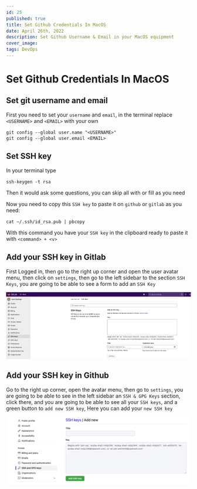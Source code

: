 ```yaml
---
id: 25
published: true
title: Set Github Credentials In MacOS
date: April 26th, 2022
description: Set Github Username & Email in your MacOS equipment
cover_image:
tags: DevOps
---
```


# Set Github Credentials In MacOS

## Set git username and email

First you need to set your `username` and `email`, in the terminal replace `<USERNAME>` and `<EMAIL>` with your own

```shell
git config --global user.name "<USERNAME>"
git config --global user.email <EMAIL>
```

## Set SSH key

In your terminal type

```shell
ssh-keygen -t rsa
```

Then it would ask some questions, you can skip all with <enter> or fill as you need

Now you need to copy this `SSH key` to paste it on `github` or `gitlab` as you need:

```shell
cat ~/.ssh/id_rsa.pub | pbcopy
```

With this command you have your `SSH key` in the clipboard ready to paste it with `<command> + <v>`

## Add your SSH key in Gitlab

First Logged in, then go to the right up corner and open the user avatar menu, then click on `settings`, 
then go to the left sidebar to the section `SSH Keys`, you are going to be able to see a form to add an `SSH Key`

![Gitlab Create SSH Screen](/images/blog/17/gitlab-screen.png)

## Add your SSH key in Github

Go to the right up corner, open the avatar menu, then go to `settings`, 
you are going to be able to see in the left sidebar an `SSH & GPG Keys` section, 
click there, and you are going to be able to see all your `SSH keys`, and a green button to `add new SSH key`, 
Here you can add your `new SSH key`

![Github Create SSH Screen](/images/blog/17/github-screen.png)